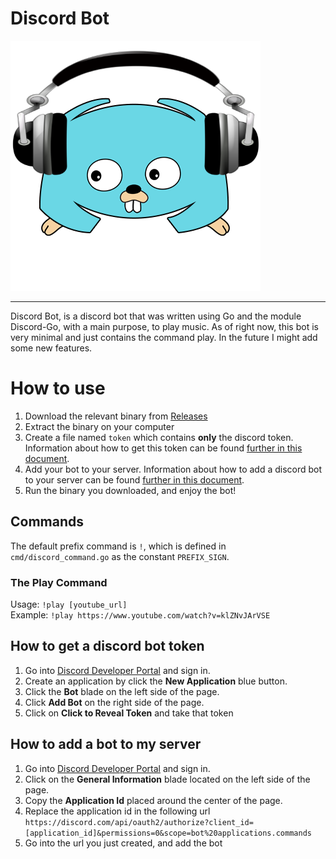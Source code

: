 # Discord Bot

![Discord Bot](/docs/discordgo-music.png)

----

Discord Bot, is a discord bot that was written using Go and the module Discord-Go, with a main purpose, to play music. As of right now, this bot is very minimal and just contains the command play. In the future I might add some new features.

# How to use
1. Download the relevant binary from [Releases](https://github.com/hayunofek/discord-bot/releases)
1. Extract the binary on your computer
1. Create a file named `token` which contains **only** the discord token. Information about how to get this token can be found [further in this document](#how-to-get-a-discord-bot-token).
1. Add your bot to your server. Information about how to add a discord bot to your server can be found [further in this document](#how-to-add-a-bot-to-my-server).
1. Run the binary you downloaded, and enjoy the bot!

## Commands
The default prefix command is `!`, which is defined in `cmd/discord_command.go` as the constant `PREFIX_SIGN`.
### The Play Command
Usage: `!play [youtube_url]`  
Example: `!play https://www.youtube.com/watch?v=klZNvJArVSE`

## How to get a discord bot token
1. Go into [Discord Developer Portal](https://discord.com/developers/applications) and sign in.
2. Create an application by click the **New Application** blue button.
3. Click the **Bot** blade on the left side of the page.
4. Click **Add Bot** on the right side of the page.
5. Click on **Click to Reveal Token** and take that token

## How to add a bot to my server
1. Go into [Discord Developer Portal](https://discord.com/developers/applications) and sign in.
2. Click on the **General Information** blade located on the left side of the page.
3. Copy the **Application Id** placed around the center of the page.
4. Replace the application id in the following url `https://discord.com/api/oauth2/authorize?client_id=[application_id]&permissions=0&scope=bot%20applications.commands`
5. Go into the url you just created, and add the bot
